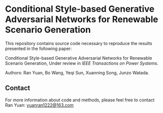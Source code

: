 # Conditional Style-based Generative Adversarial Networks for Renewable Scenario Generation
This repository contains source code necessary to reproduce the results presented in the following paper:

Conditional Style-based Generative Adversarial Networks for Renewable Scenario Generation, Under review in *IEEE Transactions on Power Systems*.

Authors: Ran Yuan, Bo Wang, Yeqi Sun, Xuanning Song, Junzo Watada.

## Contact

For more information about code and methods, please feel free to contact Ran Yuan: yuanran1222@163.com
